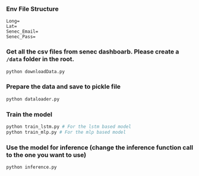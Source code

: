 ### Env File Structure
```
Long=
Lat=
Senec_Email=
Senec_Pass=
```

### Get all the csv files from senec dashboarb. Please create a ```/data``` folder in the root.
```python
python downloadData.py
```

### Prepare the data and save to pickle file
```python
python dataloader.py
```

### Train the model
```python
python train_lstm.py # For the lstm based model
python train_mlp.py # For the mlp based model
```
 
### Use the model for inference (change the inference function call to the one you want to use)
```python
python inference.py
```
